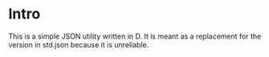 Intro
=====

This is a simple JSON utility written in D. It is meant as a replacement for the version in std.json because it is unreliable.
